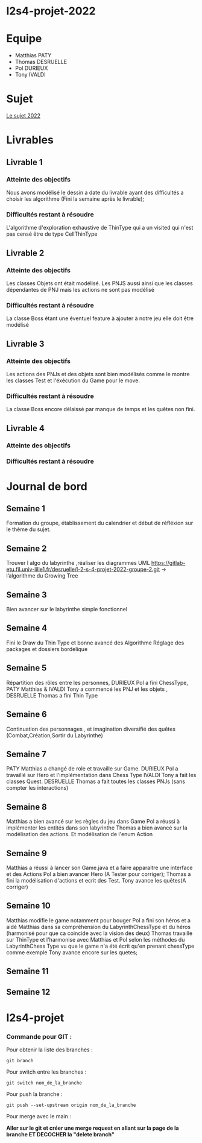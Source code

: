 # l2s4-projet-2022

# Equipe

- Matthias PATY
- Thomas DESRUELLE
- Pol DURIEUX
- Tony IVALDI

# Sujet

[Le sujet 2022](https://www.fil.univ-lille1.fr/portail/index.php?dipl=L&sem=S4&ue=Projet&label=Documents)

# Livrables

## Livrable 1

### Atteinte des objectifs
Nous avons modélisé le dessin a date du livrable ayant des difficultés a choisir les algorithme  (Fini la semaine après le livrable);


### Difficultés restant à résoudre

L'algorithme d'exploration exhaustive de ThinType qui a un visited qui n'est pas censé être de type CellThinType

## Livrable 2

### Atteinte des objectifs

Les classes Objets ont était modélisé. Les PNJS aussi ainsi que les classes dépendantes de PNJ mais les actions ne sont pas modélisé

### Difficultés restant à résoudre

La classe Boss étant une éventuel feature à ajouter à notre jeu elle doit être modélisé

## Livrable 3

### Atteinte des objectifs

Les actions des PNJs et des objets sont bien modélisés comme le montre les classes Test et l'éxécution du Game pour le move.

### Difficultés restant à résoudre

La classe Boss encore délaissé par manque de temps et les quêtes non fini.

## Livrable 4

### Atteinte des objectifs

### Difficultés restant à résoudre

# Journal de bord

## Semaine 1
Formation du groupe, établissement du calendrier et début de réfléxion sur le thème du sujet.
## Semaine 2
Trouver l algo du labyrinthe ,réaliser les diagrammes UML
https://gitlab-etu.fil.univ-lille1.fr/desruelle/l-2-s-4-projet-2022-groupe-2.git
-> l’algorithme du Growing Tree

## Semaine 3
Bien avancer sur le labyrinthe simple fonctionnel

## Semaine 4

Fini le Draw du Thin Type et bonne avancé des Algorithme
Réglage des packages et dossiers bordelique


## Semaine 5

Répartition des rôles entre les personnes, DURIEUX Pol a fini ChessType, PATY Matthias & IVALDI Tony a commencé les PNJ et les objets , DESRUELLE Thomas a fini Thin Type

## Semaine 6

Continuation des personnages , et imagination diversifié des quêtes (Combat,Création,Sortir du Labyrinthe)

## Semaine 7

PATY Matthias a changé de role et travaille sur Game.
DURIEUX Pol a travaillé sur Hero et l'implémentation dans Chess Type
IVALDI Tony a fait les classes Quest.
DESRUELLE Thomas a fait toutes les classes PNJs (sans compter les interactions)

## Semaine 8

Matthias a bien avancé sur les règles du jeu dans Game
Pol a réussi à implémenter les entités dans son labyrinthe
Thomas a bien avancé sur la modélisation des actions. Et modélisation de l'enum Action

## Semaine 9

Matthias a réussi à lancer son Game.java et a faire apparaitre une interface et des Actions
Pol a bien avancer Hero (A Tester pour corriger);
Thomas a fini la modélisation d'actions et ecrit des Test.
Tony avance les quêtes(A corriger)

## Semaine 10

Matthias modifie le game notamment pour bouger
Pol a fini son héros et a aidé Matthias dans sa compréhension du LabyrinthChessType et du héros (harmonisé pour que ca coincide avec la vision des deux)
Thomas travaille sur ThinType et l'harmonise avec Matthias et Pol selon les méthodes du LabyrinthChess Type vu que le game n'a été écrit qu'en prenant chessType comme exemple
Tony avance encore sur les quetes;

## Semaine 11



## Semaine 12


# l2s4-projet

### Commande pour GIT :

Pour obtenir la liste des branches :

```git branch```

Pour switch entre les branches :

```git switch nom_de_la_branche```

Pour push la branche :

```git push --set-upstream origin nom_de_la_branche```

Pour merge avec le main :

**Aller sur le git et créer une merge request en allant sur la page de la branche ET DECOCHER la "delete branch"**
